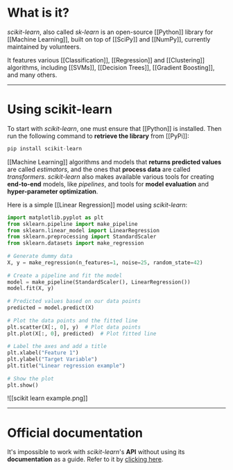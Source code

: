 # What is it?

*scikit-learn*, also called *sk-learn* is an open-source [[Python]] library for [[Machine Learning]], built on top of [[SciPy]] and [[NumPy]], currently maintained by volunteers.

It features various [[Classification]], [[Regression]] and [[Clustering]] algorithms, including [[SVMs]], [[Decision Trees]], [[Gradient Boosting]], and many others.
___
# Using scikit-learn

To start with *scikit-learn*, one must ensure that [[Python]] is installed. Then run the following command to **retrieve the library** from [[PyPi]]:

```python
pip install scikit-learn
```

[[Machine Learning]] algorithms and models that **returns predicted values** are called *estimators*, and the ones that **process data** are called *transformers*.
*scikit-learn* also makes available various tools for creating **end-to-end** models, like *pipelines*, and tools for **model evaluation** and **hyper-parameter optimization**.

Here is a simple [[Linear Regression]] model using *scikit-learn*:

```python
import matplotlib.pyplot as plt  
from sklearn.pipeline import make_pipeline  
from sklearn.linear_model import LinearRegression  
from sklearn.preprocessing import StandardScaler  
from sklearn.datasets import make_regression  
  
# Generate dummy data  
X, y = make_regression(n_features=1, noise=25, random_state=42)  
  
# Create a pipeline and fit the model  
model = make_pipeline(StandardScaler(), LinearRegression())  
model.fit(X, y)  
  
# Predicted values based on our data points  
predicted = model.predict(X)  
  
# Plot the data points and the fitted line  
plt.scatter(X[:, 0], y)  # Plot data points  
plt.plot(X[:, 0], predicted)  # Plot fitted line  
  
# Label the axes and add a title  
plt.xlabel("Feature 1")  
plt.ylabel("Target Variable")  
plt.title("Linear regression example")  
  
# Show the plot  
plt.show()
```

![[scikit learn example.png]]

___
# Official documentation

It's impossible to work with *scikit-learn*'s **API** without using its **documentation** as a guide. Refer to it by [clicking here](https://scikit-learn.org/stable/modules/classes.html).